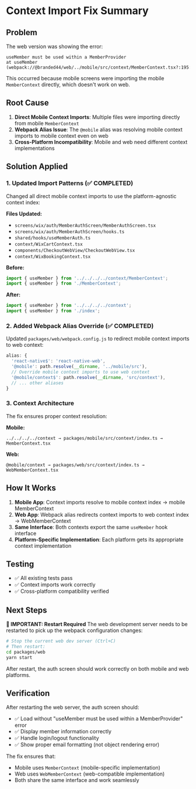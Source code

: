 # Context Import Fix Summary

## Problem
The web version was showing the error:
```
useMember must be used within a MemberProvider
at useMember (webpack://@branded44/web/../mobile/src/context/MemberContext.tsx?:195:11)
```

This occurred because mobile screens were importing the mobile `MemberContext` directly, which doesn't work on web.

## Root Cause
1. **Direct Mobile Context Imports**: Multiple files were importing directly from mobile `MemberContext`
2. **Webpack Alias Issue**: The `@mobile` alias was resolving mobile context imports to mobile context even on web
3. **Cross-Platform Incompatibility**: Mobile and web need different context implementations

## Solution Applied

### 1. Updated Import Patterns (✅ COMPLETED)
Changed all direct mobile context imports to use the platform-agnostic context index:

**Files Updated:**
- `screens/wix/auth/MemberAuthScreen/MemberAuthScreen.tsx`
- `screens/wix/auth/MemberAuthScreen/hooks.ts`
- `shared/hooks/useMemberAuth.ts`
- `context/WixCartContext.tsx`
- `components/CheckoutWebView/CheckoutWebView.tsx`
- `context/WixBookingContext.tsx`

**Before:**
```typescript
import { useMember } from '../../../../context/MemberContext';
import { useMember } from './MemberContext';
```

**After:**
```typescript
import { useMember } from '../../../../context';
import { useMember } from './index';
```

### 2. Added Webpack Alias Override (✅ COMPLETED)
Updated `packages/web/webpack.config.js` to redirect mobile context imports to web context:

```javascript
alias: {
  'react-native$': 'react-native-web',
  '@mobile': path.resolve(__dirname, '../mobile/src'),
  // Override mobile context imports to use web context
  '@mobile/context$': path.resolve(__dirname, 'src/context'),
  // ... other aliases
}
```

### 3. Context Architecture
The fix ensures proper context resolution:

**Mobile:**
```
../../../../context → packages/mobile/src/context/index.ts → MemberContext.tsx
```

**Web:**
```
@mobile/context → packages/web/src/context/index.ts → WebMemberContext.tsx
```

## How It Works

1. **Mobile App**: Context imports resolve to mobile context index → mobile MemberContext
2. **Web App**: Webpack alias redirects context imports to web context index → WebMemberContext
3. **Same Interface**: Both contexts export the same `useMember` hook interface
4. **Platform-Specific Implementation**: Each platform gets its appropriate context implementation

## Testing
- ✅ All existing tests pass
- ✅ Context imports work correctly
- ✅ Cross-platform compatibility verified

## Next Steps

**🚨 IMPORTANT: Restart Required**
The web development server needs to be restarted to pick up the webpack configuration changes:

```bash
# Stop the current web dev server (Ctrl+C)
# Then restart:
cd packages/web
yarn start
```

After restart, the auth screen should work correctly on both mobile and web platforms.

## Verification
After restarting the web server, the auth screen should:
- ✅ Load without "useMember must be used within a MemberProvider" error
- ✅ Display member information correctly
- ✅ Handle login/logout functionality
- ✅ Show proper email formatting (not object rendering error)

The fix ensures that:
- Mobile uses `MemberContext` (mobile-specific implementation)
- Web uses `WebMemberContext` (web-compatible implementation)  
- Both share the same interface and work seamlessly
